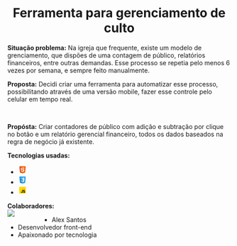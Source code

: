 <h1 align="center">Ferramenta para gerenciamento de culto</h1>

<p>
<strong>Situação problema:</strong> Na igreja que frequente, existe um modelo de grenciamento, que dispões de uma contagem de público, relatórios financeiros, entre outras demandas. Esse processo se repetia pelo 
    menos 6 vezes por semana, e sempre feito manualmente. 

 <br>

<strong>Proposta:</strong> Decidi criar uma ferramenta para automatizar esse processo, possibilitando através de uma versão mobile, fazer esse controle pelo celular em tempo real.
</p>

<br>

<p>
<strong>Propósta:</strong> Criar contadores de público com adição e subtração por clique no botão e um relatório gerencial financeiro, todos os dados baseados na regra de negócio já existente.

<br>

<strong>Tecnologias usadas:</strong> 
<ul>
    <li><img src="./images/image-1.png" alt="logo HTML" width="20px"></li>
    <li><img src="./images/image-2.png" alt="logo CSS" width="20px"></li>
    <li><img src="./images/image-3.png" alt="logo JS" width="20px"></li>
</ul>
</p>

<p>
<strong>Colaboradores: </strong> <br>
<img src="https://avatars.githubusercontent.com/u/156544426?s=400&u=94c2bd27f0b97d90343bc6318fd8cc0ae6a51883&v=4" align="left" width="100px">

<p>
<ul>
<li>Alex Santos</li>
<li>Desenvolvedor front-end</li>
<li>Apaixonado por tecnologia</li>

</ul>
</p>

</p>